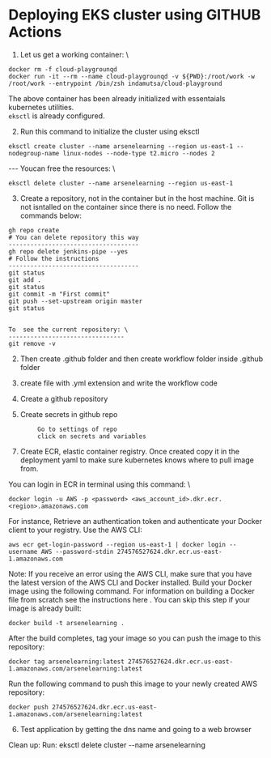 # Deploying EKS cluster using GITHUB Actions


1. Let us get a working container: \
```
docker rm -f cloud-playgrounqd
docker run -it --rm --name cloud-playgrounqd -v ${PWD}:/root/work -w /root/work --entrypoint /bin/zsh indamutsa/cloud-playground
```

The above container has been already initialized with essentaials kubernetes utilities. \
`eksctl` is already configured.

2. Run this command to initialize the cluster using eksctl

`eksctl create cluster --name arsenelearning --region us-east-1 --nodegroup-name linux-nodes --node-type t2.micro --nodes 2`

 --- Youcan free the resources: \
 ```
 eksctl delete cluster --name arsenelearning --region us-east-1
 ```

3. Create a repository, not in the container but in the host machine. Git is not isntalled on the container since there is no need. Follow the commands below:

```
gh repo create
# You can delete repository this way
------------------------------------
gh repo delete jenkins-pipe --yes
# Follow the instructions
------------------------------------
git status
git add .
git status
git commit -m "First commit"
git push --set-upstream origin master
git status


To  see the current repository: \
--------------------------------
git remove -v
```

2. Then create .github folder and then create workflow folder inside .github folder 

3. create file with .yml extension and write the workflow code

4. Create a github repository 

5. Create secrets in github repo
```
        Go to settings of repo
        click on secrets and variables
```
7. Create ECR, elastic container registry. Once created copy it in the deployment yaml to make sure kubernetes knows where to pull image from.


You can login in ECR in terminal using this command: \
```
docker login -u AWS -p <password> <aws_account_id>.dkr.ecr.<region>.amazonaws.com
```

For instance,
Retrieve an authentication token and authenticate your Docker client to your registry.
Use the AWS CLI:

`aws ecr get-login-password --region us-east-1 | docker login --username AWS --password-stdin 274576527624.dkr.ecr.us-east-1.amazonaws.com`

Note: If you receive an error using the AWS CLI, make sure that you have the latest version of the AWS CLI and Docker installed.
Build your Docker image using the following command. For information on building a Docker file from scratch see the instructions here . You can skip this step if your image is already built:

`docker build -t arsenelearning .`


After the build completes, tag your image so you can push the image to this repository:

`docker tag arsenelearning:latest 274576527624.dkr.ecr.us-east-1.amazonaws.com/arsenelearning:latest`

Run the following command to push this image to your newly created AWS repository:

`docker push 274576527624.dkr.ecr.us-east-1.amazonaws.com/arsenelearning:latest`

6. Test application by getting the dns name and going to a web browser


Clean up: Run: eksctl delete cluster --name arsenelearning
